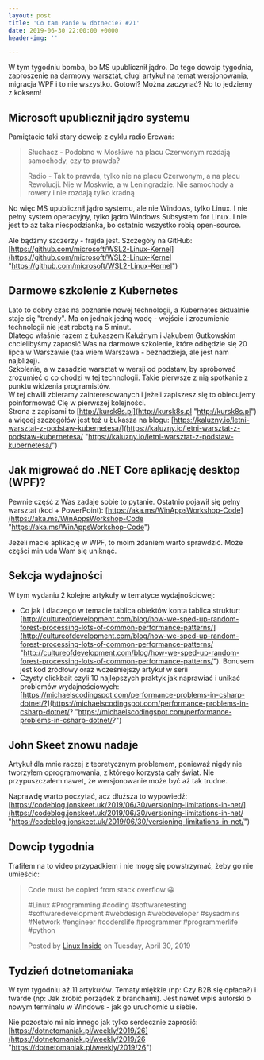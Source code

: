 ```yaml
---
layout: post
title: 'Co tam Panie w dotnecie? #21'
date: 2019-06-30 22:00:00 +0000
header-img: ''

---
```

W tym tygodniu bomba, bo MS upublicznił jądro. Do tego dowcip tygodnia, zaproszenie na darmowy warsztat, długi artykuł na temat wersjonowania, migracja WPF i to nie wszystko. Gotowi? Można zaczynać? No to jedziemy z koksem!

## Microsoft upublicznił jądro systemu

Pamiętacie taki stary dowcip z cyklu radio Erewań:

> Słuchacz - Podobno w Moskiwe na placu Czerwonym rozdają samochody, czy to prawda?
>
> Radio - Tak to prawda, tylko nie na placu Czerwonym, a na placu Rewolucji. Nie w Moskwie, a w Leningradzie. Nie samochody a rowery i nie rozdają tylko kradną

No więc MS upublicznił jądro systemu, ale nie Windows, tylko Linux. I nie pełny system operacyjny, tylko jądro Windows Subsystem for Linux. I nie jest to aż taka niespodzianka, bo ostatnio wszystko robią open-source.

Ale bądźmy szczerzy - frajda jest. Szczegóły na GitHub: [https://github.com/microsoft/WSL2-Linux-Kernel](https://github.com/microsoft/WSL2-Linux-Kernel "https://github.com/microsoft/WSL2-Linux-Kernel")

## Darmowe szkolenie z Kubernetes

Lato to dobry czas na poznanie nowej technologii, a Kubernetes aktualnie staje się "trendy". Ma on jednak jedną wadę - wejście i zrozumienie technologii nie jest robotą na 5 minut.  
Dlatego właśnie razem z Łukaszem Kałużnym i Jakubem Gutkowskim chcielibyśmy zaprosić Was na darmowe szkolenie, które odbędzie się 20 lipca w Warszawie (taa wiem Warszawa - beznadzieja, ale jest nam najbliżej).   
Szkolenie, a w zasadzie warsztat w wersji od podstaw, by spróbować zrozumieć o co chodzi w tej technologii. Takie pierwsze z nią spotkanie z punktu widzenia programistów.  
W tej chwili zbieramy zainteresowanych i jeżeli zapiszesz się to obiecujemy poinformować Cię w pierwszej kolejności.  
Strona z zapisami to [http://kursk8s.pl](http://kursk8s.pl "http://kursk8s.pl") a więcej szczegółów jest też u Łukasza na blogu: [https://kaluzny.io/letni-warsztat-z-podstaw-kubernetesa/](https://kaluzny.io/letni-warsztat-z-podstaw-kubernetesa/ "https://kaluzny.io/letni-warsztat-z-podstaw-kubernetesa/")

## Jak migrować do .NET Core aplikację desktop (WPF)?

Pewnie część z Was zadaje sobie to pytanie. Ostatnio pojawił się pełny warsztat (kod + PowerPoint): [https://aka.ms/WinAppsWorkshop-Code](https://aka.ms/WinAppsWorkshop-Code "https://aka.ms/WinAppsWorkshop-Code")

Jeżeli macie aplikację w WPF, to moim zdaniem warto sprawdzić. Może części min uda Wam się uniknąć.

## Sekcja wydajności

W tym wydaniu 2 kolejne artykuły w tematyce wydajnościowej:

* Co jak i dlaczego w temacie tablica obiektów konta tablica struktur: [http://cultureofdevelopment.com/blog/how-we-sped-up-random-forest-processing-lots-of-common-performance-patterns/](http://cultureofdevelopment.com/blog/how-we-sped-up-random-forest-processing-lots-of-common-performance-patterns/ "http://cultureofdevelopment.com/blog/how-we-sped-up-random-forest-processing-lots-of-common-performance-patterns/"). Bonusem jest kod źródłowy oraz wcześniejszy artykuł w serii
* Czysty clickbait czyli 10 najlepszych praktyk jak naprawiać i unikać problemów wydajnościowych: [https://michaelscodingspot.com/performance-problems-in-csharp-dotnet/?](https://michaelscodingspot.com/performance-problems-in-csharp-dotnet/? "https://michaelscodingspot.com/performance-problems-in-csharp-dotnet/?")

## John Skeet znowu nadaje

Artykuł dla mnie raczej z teoretycznym problemem, ponieważ nigdy nie tworzyłem oprogramowania, z którego korzysta cały świat. Nie przypuszczałem nawet, że wersjonowanie może być aż tak trudne. 

Naprawdę warto poczytać, acz dłuższa to wypowiedź: [https://codeblog.jonskeet.uk/2019/06/30/versioning-limitations-in-net/](https://codeblog.jonskeet.uk/2019/06/30/versioning-limitations-in-net/ "https://codeblog.jonskeet.uk/2019/06/30/versioning-limitations-in-net/")

## Dowcip tygodnia

Trafiłem na to video przypadkiem i nie mogę się powstrzymać, żeby go nie umieścić:

<div class="fb-video" data-href="https://www.facebook.com/watch/?v=356978258497307" data-width="500" data-show-text="false"><blockquote cite="https://developers.facebook.com/TecMint/videos/356978258497307/" class="fb-xfbml-parse-ignore"><a href="https://developers.facebook.com/TecMint/videos/356978258497307/"></a><p>Code must be copied from stack overflow 😀

\#Linux #Programming #coding #softwaretesting #softwaredevelopment  #webdesign #webdeveloper #sysadmins #Network #engineer #coderslife #programmer #programmerlife #python</p>Posted by <a href="https://www.facebook.com/TecMint/">Linux Inside</a> on Tuesday, April 30, 2019</blockquote></div>

## Tydzień dotnetomaniaka

W tym tygodniu aź 11 artykułów. Tematy miękkie (np: Czy B2B się opłaca?) i twarde (np: Jak zrobić porządek z branchami). Jest nawet wpis autorski o nowym terminalu w Windows - jak go uruchomić u siebie.

Nie pozostało mi nic innego jak tylko serdecznie zaprosić: [https://dotnetomaniak.pl/weekly/2019/26](https://dotnetomaniak.pl/weekly/2019/26 "https://dotnetomaniak.pl/weekly/2019/26")